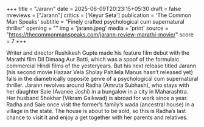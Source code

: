 +++
title = "Jarann"
date = 2025-06-09T20:23:15+05:30
draft = false
mreviews = ["Jarann"]
critics = ['Keyur Seta']
publication = 'The Common Man Speaks'
subtitle = "Finely crafted psychological cum supernatural thriller"
opening = ""
img = 'jarann.jpeg'
media = 'print'
source = "https://thecommonmanspeaks.com/jarann-review-marathi-movie/"
score = 7
+++

Writer and director Rushikesh Gupte made his feature film debut with the Marathi film Dil Dimaag Aur Batti, which was a spoof of the formulaic commercial Hindi films of the yesteryears. But his next release titled Jarann (his second movie Hazaar Vela Sholay Pahilela Manus hasn’t released yet) falls in the diametrically opposite genre of a psychological cum supernatural thriller. Jarann revolves around Radha (Amruta Subhash), who stays with her daughter Saie (Avanee Joshi) in a bungalow in a city in Maharashtra. Her husband Shekhar (Vikram Gaikwad) is abroad for work since a year. Radha and Saie once visit the former’s family’s wada (ancestral house) in a village in the state. The house is about to be sold, so this is Radha’s last chance to visit it and enjoy a get together with her parents and relatives.
